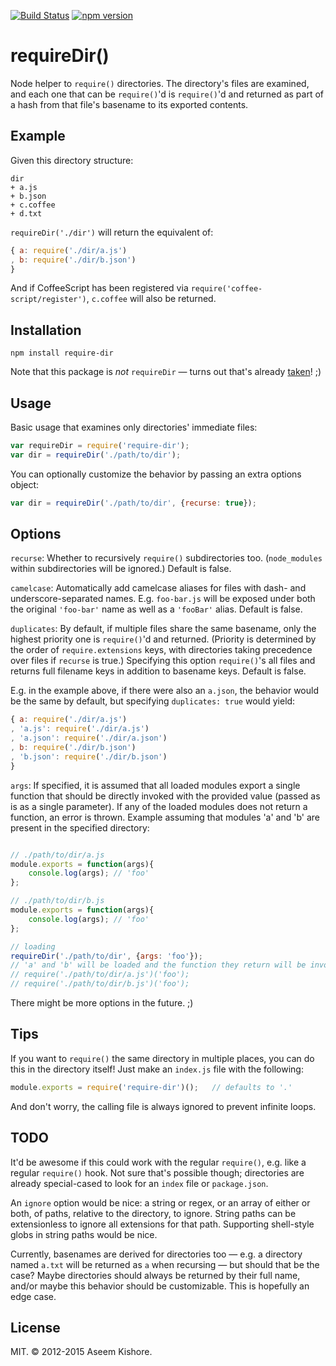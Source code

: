 [![Build Status](https://travis-ci.org/aseemk/requireDir.svg?branch=master)](https://travis-ci.org/aseemk/requireDir)
[![npm version](https://badge.fury.io/js/require-dir.svg)](http://badge.fury.io/js/require-dir)

# requireDir()

Node helper to `require()` directories. The directory's files are examined,
and each one that can be `require()`'d is `require()`'d and returned as part
of a hash from that file's basename to its exported contents.

## Example

Given this directory structure:

```
dir
+ a.js
+ b.json
+ c.coffee
+ d.txt
```

`requireDir('./dir')` will return the equivalent of:

```js
{ a: require('./dir/a.js')
, b: require('./dir/b.json')
}
```

And if CoffeeScript has been registered via `require('coffee-script/register')`,
`c.coffee` will also be returned.

## Installation

```
npm install require-dir
```

Note that this package is *not* `requireDir` — turns out that's already
[taken](https://github.com/JamesEggers1/node-requiredir)! ;)

## Usage

Basic usage that examines only directories' immediate files:

```js
var requireDir = require('require-dir');
var dir = requireDir('./path/to/dir');
```

You can optionally customize the behavior by passing an extra options object:

```js
var dir = requireDir('./path/to/dir', {recurse: true});
```

## Options

`recurse`: Whether to recursively `require()` subdirectories too.
(`node_modules` within subdirectories will be ignored.)
Default is false.

`camelcase`: Automatically add camelcase aliases for files with dash- and
underscore-separated names. E.g. `foo-bar.js` will be exposed under both the
original `'foo-bar'` name as well as a `'fooBar'` alias. Default is false.

`duplicates`: By default, if multiple files share the same basename, only the
highest priority one is `require()`'d and returned. (Priority is determined by
the order of `require.extensions` keys, with directories taking precedence
over files if `recurse` is true.) Specifying this option `require()`'s all
files and returns full filename keys in addition to basename keys.
Default is false.

E.g. in the example above, if there were also an `a.json`, the behavior would
be the same by default, but specifying `duplicates: true` would yield:

```js
{ a: require('./dir/a.js')
, 'a.js': require('./dir/a.js')
, 'a.json': require('./dir/a.json')
, b: require('./dir/b.json')
, 'b.json': require('./dir/b.json')
}
```

`args`: If specified, it is assumed that all loaded modules export a single function that should be directly invoked with the provided value (passed as is as a single parameter). If any of the loaded modules does not return a function, an error is thrown. Example assuming that modules 'a' and 'b' are present in the specified directory:
```js

// ./path/to/dir/a.js
module.exports = function(args){
    console.log(args); // 'foo'
};

// ./path/to/dir/b.js
module.exports = function(args){
    console.log(args); // 'foo'
};

// loading
requireDir('./path/to/dir', {args: 'foo'});
// 'a' and 'b' will be loaded and the function they return will be invoked as follows:
// require('./path/to/dir/a.js')('foo');
// require('./path/to/dir/b.js')('foo');
```

There might be more options in the future. ;)

## Tips

If you want to `require()` the same directory in multiple places, you can do
this in the directory itself! Just make an `index.js` file with the following:

```js
module.exports = require('require-dir')();   // defaults to '.'
```

And don't worry, the calling file is always ignored to prevent infinite loops.

## TODO

It'd be awesome if this could work with the regular `require()`, e.g. like a
regular `require()` hook. Not sure that's possible though; directories are
already special-cased to look for an `index` file or `package.json`.

An `ignore` option would be nice: a string or regex, or an array of either or
both, of paths, relative to the directory, to ignore. String paths can be
extensionless to ignore all extensions for that path. Supporting shell-style
globs in string paths would be nice.

Currently, basenames are derived for directories too — e.g. a directory named
`a.txt` will be returned as `a` when recursing — but should that be the case?
Maybe directories should always be returned by their full name, and/or maybe
this behavior should be customizable. This is hopefully an edge case.

## License

MIT. &copy; 2012-2015 Aseem Kishore.
